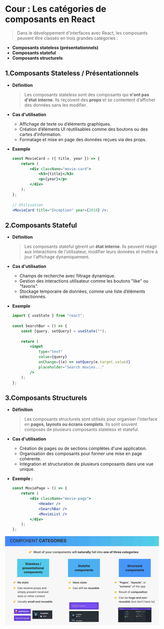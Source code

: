 # Cour : **Les catégories de composants en React**

> Dans le développement d'interfaces avec React, les composants peuvent être classés en trois grandes catégories :

-   **Composants stateless (présentationnels)**
-   **Composants stateful**
-   **Composants structurels**

## 1.**Composants Stateless / Présentationnels**

-   **Définition**

    > Les composants stateless sont des composants qui **n'ont pas d'état interne**. Ils reçoivent des **props** et se contentent d’afficher des données sans les modifier.

-   **Cas d'utilisation**

    -   Affichage de texte ou d’éléments graphiques.
    -   Création d’éléments UI réutilisables comme des boutons ou des cartes d’information.
    -   Formatage et mise en page des données reçues via des props.

-   **Exemple**

    ```jsx
    const MovieCard = ({ title, year }) => {
    	return (
    		<div className="movie-card">
    			<h3>{title}</h3>
    			<p>{year}</p>
    		</div>
    	);
    };

    // Utilisation
    <MovieCard title="Inception" year={2010} />;
    ```

## 2.**Composants Stateful**

-   **Définition**

    > Les composants stateful gèrent un **état interne**. Ils peuvent réagir aux interactions de l'utilisateur, modifier leurs données et mettre à jour l'affichage dynamiquement.

-   **Cas d'utilisation**

    -   Champs de recherche avec filtrage dynamique.
    -   Gestion des interactions utilisateur comme les boutons "like" ou "favoris".
    -   Stockage temporaire de données, comme une liste d’éléments sélectionnés.

-   **Exemple**

    ```jsx
    import { useState } from "react";

    const SearchBar = () => {
    	const [query, setQuery] = useState("");

    	return (
    		<input
    			type="text"
    			value={query}
    			onChange={(e) => setQuery(e.target.value)}
    			placeholder="Search movies..."
    		/>
    	);
    };
    ```

## 3.**Composants Structurels**

-   **Définition**

    > Les composants structurels sont utilisés pour organiser l’interface en **pages, layouts ou écrans complets**. Ils sont souvent composés de plusieurs composants stateless et stateful.

-   **Cas d'utilisation**

    -   Création de pages ou de sections complètes d'une application.
    -   Organisation des composants pour former une mise en page cohérente.
    -   Intégration et structuration de plusieurs composants dans une vue unique.

-   **Exemple :**

    ```jsx
    const MoviePage = () => {
    	return (
    		<div className="movie-page">
    			<Header />
    			<SearchBar />
    			<MovieList />
    		</div>
    	);
    };
    ```

![alt text](image.png)
